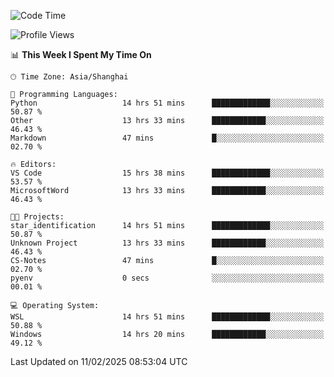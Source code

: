 <!--START_SECTION:waka-->
![Code Time](http://img.shields.io/badge/Code%20Time-2%2C268%20hrs%2015%20mins-blue)

![Profile Views](http://img.shields.io/badge/Profile%20Views-4-blue)

📊 **This Week I Spent My Time On** 

```text
🕑︎ Time Zone: Asia/Shanghai

💬 Programming Languages: 
Python                   14 hrs 51 mins      █████████████░░░░░░░░░░░░   50.87 % 
Other                    13 hrs 33 mins      ████████████░░░░░░░░░░░░░   46.43 % 
Markdown                 47 mins             █░░░░░░░░░░░░░░░░░░░░░░░░   02.70 % 

🔥 Editors: 
VS Code                  15 hrs 38 mins      █████████████░░░░░░░░░░░░   53.57 % 
MicrosoftWord            13 hrs 33 mins      ████████████░░░░░░░░░░░░░   46.43 % 

🐱‍💻 Projects: 
star_identification      14 hrs 51 mins      █████████████░░░░░░░░░░░░   50.87 % 
Unknown Project          13 hrs 33 mins      ████████████░░░░░░░░░░░░░   46.43 % 
CS-Notes                 47 mins             █░░░░░░░░░░░░░░░░░░░░░░░░   02.70 % 
pyenv                    0 secs              ░░░░░░░░░░░░░░░░░░░░░░░░░   00.01 % 

💻 Operating System: 
WSL                      14 hrs 51 mins      █████████████░░░░░░░░░░░░   50.88 % 
Windows                  14 hrs 20 mins      ████████████░░░░░░░░░░░░░   49.12 % 
```


 Last Updated on 11/02/2025 08:53:04 UTC
<!--END_SECTION:waka-->